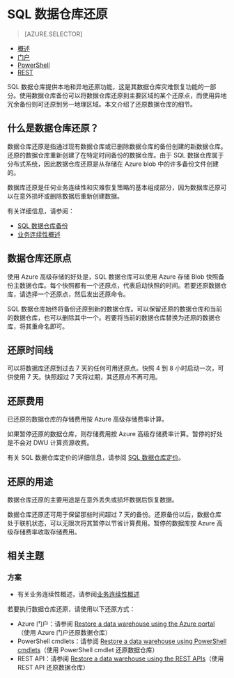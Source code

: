 <properties
   pageTitle="SQL 数据仓库还原 | Azure"
   description="在 Azure SQL 数据仓库中恢复数据库时的数据库还原选项概述。"
   services="sql-data-warehouse"
   documentationCenter="NA"
   authors="Lakshmi1812"
   manager="barbkess"
   editor=""/>  


<tags
   ms.service="sql-data-warehouse"
   ms.devlang="NA"
   ms.topic="article"
   ms.tgt_pltfrm="NA"
   ms.workload="data-services"
   ms.date="09/29/2016"
   wacn.date="10/31/2016"
   ms.author="lakshmir;barbkess;sonyama"/>  



# SQL 数据仓库还原

> [AZURE.SELECTOR]
- [概述][]
- [门户][]
- [PowerShell][]
- [REST][]

SQL 数据仓库提供本地和异地还原功能，这是其数据仓库灾难恢复功能的一部分。使用数据仓库备份可以将数据仓库还原到主要区域的某个还原点，而使用异地冗余备份则可还原到另一地理区域。本文介绍了还原数据仓库的细节。

## 什么是数据仓库还原？

数据仓库还原是指通过现有数据仓库或已删除数据仓库的备份创建的新数据仓库。还原的数据仓库重新创建了在特定时间备份的数据仓库。由于 SQL 数据仓库属于分布式系统，因此数据仓库还原是从存储在 Azure blob 中的许多备份文件创建的。

数据库还原是任何业务连续性和灾难恢复策略的基本组成部分，因为数据库还原可以在意外损坏或删除数据后重新创建数据。

有关详细信息，请参阅：

-  [SQL 数据仓库备份](/documentation/articles/sql-data-warehouse-backups/)
-  [业务连续性概述](/documentation/articles/sql-database-business-continuity/)

## 数据仓库还原点

使用 Azure 高级存储的好处是，SQL 数据仓库可以使用 Azure 存储 Blob 快照备份主数据仓库。每个快照都有一个还原点，代表启动快照的时间。若要还原数据仓库，请选择一个还原点，然后发出还原命令。

SQL 数据仓库始终将备份还原到新的数据仓库。可以保留还原的数据仓库和当前的数据仓库，也可以删除其中一个。若要将当前的数据仓库替换为还原的数据仓库，将其重命名即可。


## 还原时间线

可以将数据库还原到过去 7 天的任何可用还原点。快照 4 到 8 小时启动一次，可供使用 7 天。快照超过 7 天将过期，其还原点不再可用。

## 还原费用

已还原的数据仓库的存储费用按 Azure 高级存储费率计算。

如果暂停还原的数据仓库，则存储费用按 Azure 高级存储费率计算。暂停的好处是不会对 DWU 计算资源收费。

有关 SQL 数据仓库定价的详细信息，请参阅 [SQL 数据仓库定价](/pricing/details/sql-data-warehouse/)。

## 还原的用途

数据仓库还原的主要用途是在意外丢失或损坏数据后恢复数据。

数据仓库还原还可用于保留那些时间超过 7 天的备份。还原备份以后，数据仓库处于联机状态，可以无限次将其暂停以节省计算费用。暂停的数据库按 Azure 高级存储费率收取存储费用。

## 相关主题

### 方案

- 有关业务连续性概述，请参阅[业务连续性概述](/documentation/articles/sql-database-business-continuity)


<!-- ### Tasks -->


若要执行数据仓库还原，请使用以下还原方式：

- Azure 门户：请参阅 [Restore a data warehouse using the Azure portal](/documentation/articles/sql-data-warehouse-restore-database-portal/)（使用 Azure 门户还原数据仓库）
- PowerShell cmdlets：请参阅 [Restore a data warehouse using PowerShell cmdlets](/documentation/articles/sql-data-warehouse-restore-database-powershell/)（使用 PowerShell cmdlet 还原数据仓库）
- REST API：请参阅 [Restore a data warehouse using the REST APIs](/documentation/articles/sql-data-warehouse-restore-database-rest-api/)（使用 REST API 还原数据仓库）

<!-- ### Tutorials -->


<!--Image references-->

<!--Article references-->
[Azure SQL Database business continuity overview]: /documentation/articles/sql-database-business-continuity
[概述]: /documentation/articles/sql-data-warehouse-restore-database-overview
[门户]: /documentation/articles/sql-data-warehouse-restore-database-portal
[PowerShell]: /documentation/articles/sql-data-warehouse-restore-database-powershell
[REST]: /documentation/articles/sql-data-warehouse-restore-database-rest-api

<!--MSDN references-->


<!--Other Web references-->

<!---HONumber=Mooncake_1024_2016-->